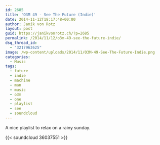 ```yaml
---
id: 2685
title: 'O3M 49 - See The Future (Indie)'
date: 2014-11-12T18:17:48+00:00
author: Janik von Rotz
layout: post
guid: https://janikvonrotz.ch/?p=2685
permalink: /2014/11/12/o3m-49-see-the-future-indie/
dsq_thread_id:
  - "3217963625"
image: /wp-content/uploads/2014/11/O3M-49-See-The-Future-Indie.png
categories:
  - Music
tags:
  - future
  - indie
  - machine
  - man
  - music
  - o3m
  - one
  - playlist
  - see
  - soundcloud
---
```

A nice playlist to relax on a rainy sunday.

{{< soundcloud 36037551 >}}